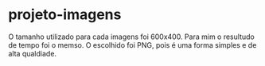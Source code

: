 # projeto-imagens

O tamanho utilizado para cada imagens foi 600x400. Para mim o resultudo de tempo foi o memso. O escolhido foi PNG, pois é uma forma simples e de alta qualdiade.
